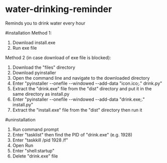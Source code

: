 # water-drinking-reminder
Reminds you to drink water every hour

#installation
Method 1:
1. Download install.exe
2. Run exe file

Method 2 (in case download of exe file is blocked):
1. Download the "files" directory
2. Download pyinstaller 
3. Open the command line and navigate to the downloaded directory
4. Enter "pyinstaller --onefile --windowed --add-data "icon.ico;." drink.py"
5. Extract the "drink.exe" file from the "dist" directory and put it in the same directory as install.py
6. Enter "pyinstaller --onefile --windowed --add-data "drink.exe;." install.py"
7. Extract the "install.exe" file from the "dist" directory then run it

#uninstallation
1. Run command prompt
2. Enter "tasklist" then find the PID of "drink.exe" (e.g. 1928)
3. Enter "taskkill /pid 1928 /f"
4. Open Run
5. Enter "shell:startup" 
6. Delete "drink.exe" file
